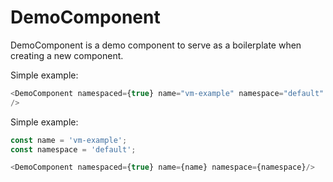 # DemoComponent

DemoComponent is a demo component to serve as a boilerplate when creating a new component.

Simple example:

```js
<DemoComponent namespaced={true} name="vm-example" namespace="default"
/>
```

Simple example:

```js
const name = 'vm-example';
const namespace = 'default';

<DemoComponent namespaced={true} name={name} namespace={namespace}/>
```
